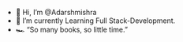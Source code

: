 - 👋 Hi, I’m @Adarshmishra
- 🌱 I’m currently Learning Full Stack-Development.
- 🏎️ “So many books, so little time.”
 


<!---
Adarshmishra87/Adarshmishra87 is a ✨ special ✨ repository because its `README.md` (this file) appears on your GitHub profile.
You can click the Preview link to take a look at your changes.
--->
